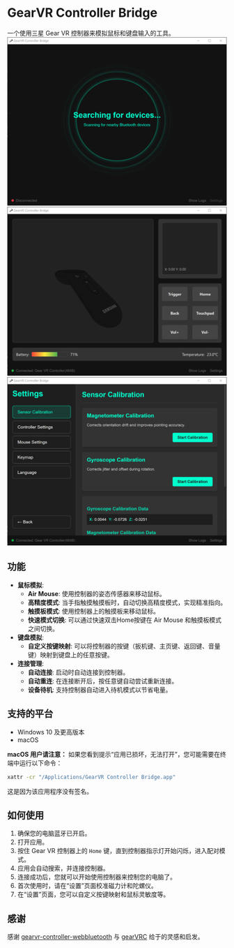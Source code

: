 # GearVR Controller Bridge

<div>一个使用三星 Gear VR 控制器来模拟鼠标和键盘输入的工具。</div>
<img src="./assets/scan.png"/>
<img src="./assets/main.png"/>
<img src="./assets/setting.png"/>

## 功能

*   **鼠标模拟**:
    *   **Air Mouse**: 使用控制器的姿态传感器来移动鼠标。
    *   **高精度模式**: 当手指触摸触摸板时，自动切换高精度模式，实现精准指向。
    *   **触摸板模式**: 使用控制器上的触摸板来移动鼠标。
    *   **快速模式切换**: 可以通过快速双击Home按键在 Air Mouse 和触摸板模式之间切换。
*   **键盘模拟**:
    *   **自定义按键映射**: 可以将控制器的按键（扳机键、主页键、返回键、音量键）映射到键盘上的任意按键。
*   **连接管理**:
    *   **自动连接**: 启动时自动连接到控制器。
    *   **自动重连**: 在连接断开后，按任意键自动尝试重新连接。
    *   **设备待机**: 支持控制器自动进入待机模式以节省电量。

## 支持的平台

*   Windows 10 及更高版本
*   macOS

**macOS 用户请注意：** 如果您看到提示“应用已损坏，无法打开”，您可能需要在终端中运行以下命令：
```bash
xattr -cr "/Applications/GearVR Controller Bridge.app"
```
这是因为该应用程序没有签名。

## 如何使用

1.  确保您的电脑蓝牙已开启。
2.  打开应用。
3.  按住 Gear VR 控制器上的 `Home` 键，直到控制器指示灯开始闪烁，进入配对模式。
4.  应用会自动搜索，并连接控制器。
5.  连接成功后，您就可以开始使用控制器来控制您的电脑了。
6.  首次使用时，请在“设置”页面校准磁力计和陀螺仪。
7.  在“设置”页面，您可以自定义按键映射和鼠标灵敏度等。

## 感谢

感谢 [gearvr-controller-webbluetooth](https://github.com/jsyang/gearvr-controller-webbluetooth) 与 [gearVRC](https://github.com/uutzinger/gearVRC) 给于的灵感和启发。